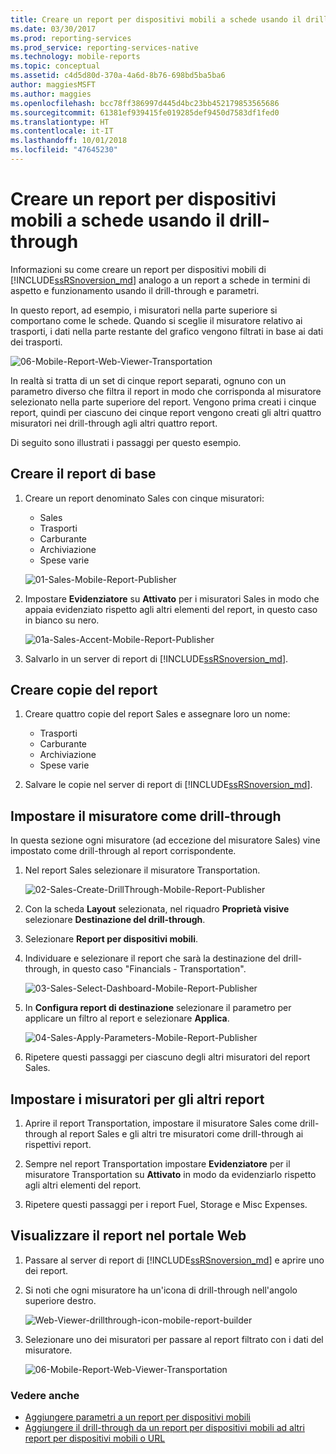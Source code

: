 ```yaml
---
title: Creare un report per dispositivi mobili a schede usando il drill-through | Report per dispositivi mobili di Reporting Services | Microsoft Docs
ms.date: 03/30/2017
ms.prod: reporting-services
ms.prod_service: reporting-services-native
ms.technology: mobile-reports
ms.topic: conceptual
ms.assetid: c4d5d80d-370a-4a6d-8b76-698bd5ba5ba6
author: maggiesMSFT
ms.author: maggies
ms.openlocfilehash: bcc78ff386997d445d4bc23bb452179853565686
ms.sourcegitcommit: 61381ef939415fe019285def9450d7583df1fed0
ms.translationtype: HT
ms.contentlocale: it-IT
ms.lasthandoff: 10/01/2018
ms.locfileid: "47645230"
---
```

# <a name="create-a-tabbed-mobile-report-by-using-drillthrough"></a>Creare un report per dispositivi mobili a schede usando il drill-through
Informazioni su come creare un report per dispositivi mobili di [!INCLUDE[ssRSnoversion_md](../../includes/ssrsnoversion-md.md)] analogo a un report a schede in termini di aspetto e funzionamento usando il drill-through e parametri.

In questo report, ad esempio, i misuratori nella parte superiore si comportano come le schede. Quando si sceglie il misuratore relativo ai trasporti, i dati nella parte restante del grafico vengono filtrati in base ai dati dei trasporti.

![06-Mobile-Report-Web-Viewer-Transportation](../../reporting-services/mobile-reports/media/tabbed-mobile-report-web-viewer-transportation-complete.png)

In realtà si tratta di un set di cinque report separati, ognuno con un parametro diverso che filtra il report in modo che corrisponda al misuratore selezionato nella parte superiore del report. Vengono prima creati i cinque report, quindi per ciascuno dei cinque report vengono creati gli altri quattro misuratori nei drill-through agli altri quattro report.

Di seguito sono illustrati i passaggi per questo esempio.

## <a name="create-the-basic-report"></a>Creare il report di base

1. Creare un report denominato Sales con cinque misuratori:

    * Sales
    * Trasporti
    * Carburante
    * Archiviazione
    * Spese varie

   ![01-Sales-Mobile-Report-Publisher](../../reporting-services/mobile-reports/media/01-sales-mobile-report-publisher.png)
    
2. Impostare **Evidenziatore** su **Attivato** per i misuratori Sales in modo che appaia evidenziato rispetto agli altri elementi del report, in questo caso in bianco su nero.

    ![01a-Sales-Accent-Mobile-Report-Publisher](../../reporting-services/mobile-reports/media/01a-sales-accent-mobile-report-publisher.png)
    
3. Salvarlo in un server di report di [!INCLUDE[ssRSnoversion_md](../../includes/ssrsnoversion-md.md)].

## <a name="make-copies-of-the-report"></a>Creare copie del report

1. Creare quattro copie del report Sales e assegnare loro un nome: 

    * Trasporti
    * Carburante
    * Archiviazione
    * Spese varie

3. Salvare le copie nel server di report di [!INCLUDE[ssRSnoversion_md](../../includes/ssrsnoversion-md.md)].

## <a name="set-the-gauge-as-a-drillthrough"></a>Impostare il misuratore come drill-through

In questa sezione ogni misuratore (ad eccezione del misuratore Sales) vine impostato come drill-through al report corrispondente.

1. Nel report Sales selezionare il misuratore Transportation.

    ![02-Sales-Create-DrillThrough-Mobile-Report-Publisher](../../reporting-services/mobile-reports/media/02-sales-create-drillthrough-mobile-report-publisher.png)

2. Con la scheda **Layout** selezionata, nel riquadro **Proprietà visive** selezionare **Destinazione del drill-through**.

3. Selezionare **Report per dispositivi mobili**.

4. Individuare e selezionare il report che sarà la destinazione del drill-through, in questo caso "Financials - Transportation".

    ![03-Sales-Select-Dashboard-Mobile-Report-Publisher](../../reporting-services/mobile-reports/media/03-sales-select-dashboard-mobile-report-publisher.png)

5. In **Configura report di destinazione** selezionare il parametro per applicare un filtro al report e selezionare **Applica**.

   ![04-Sales-Apply-Parameters-Mobile-Report-Publisher](../../reporting-services/mobile-reports/media/04-sales-apply-parameters-mobile-report-publisher.png)
   
6. Ripetere questi passaggi per ciascuno degli altri misuratori del report Sales. 

## <a name="set-the-gauges-for-the-other-reports"></a>Impostare i misuratori per gli altri report

1.  Aprire il report Transportation, impostare il misuratore Sales come drill-through al report Sales e gli altri tre misuratori come drill-through ai rispettivi report.

2. Sempre nel report Transportation impostare **Evidenziatore** per il misuratore Transportation su **Attivato** in modo da evidenziarlo rispetto agli altri elementi del report.

3. Ripetere questi passaggi per i report Fuel, Storage e Misc Expenses. 

## <a name="view-the-report-in-the-web-portal"></a>Visualizzare il report nel portale Web

1. Passare al server di report di [!INCLUDE[ssRSnoversion_md](../../includes/ssrsnoversion-md.md)] e aprire uno dei report. 

2. Si noti che ogni misuratore ha un'icona di drill-through nell'angolo superiore destro.

    ![Web-Viewer-drillthrough-icon-mobile-report-builder](../../reporting-services/mobile-reports/media/web-viewer-drillthrough-icon-mobile-report-builder.png)

3. Selezionare uno dei misuratori per passare al report filtrato con i dati del misuratore.

   ![06-Mobile-Report-Web-Viewer-Transportation](../../reporting-services/mobile-reports/media/06-mobile-report-web-viewer-transportation.png)

### <a name="see-also"></a>Vedere anche
    
* [Aggiungere parametri a un report per dispositivi mobili](../../reporting-services/mobile-reports/add-parameters-to-a-mobile-report-reporting-services.md)
* [Aggiungere il drill-through da un report per dispositivi mobili ad altri report per dispositivi mobili o URL](../../reporting-services/mobile-reports/add-drillthrough-from-a-mobile-report-to-other-mobile-reports-or-urls.md)




  

